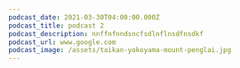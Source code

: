 ```yaml
---
podcast_date: 2021-03-30T04:00:00.000Z
podcast_title: podcast 2
podcast_description: nnffnfnndsncfsdlnflnsdfnsdkf
podcast_url: www.google.com
podcast_image: /assets/taikan-yokoyama-mount-penglai.jpg
---
```

